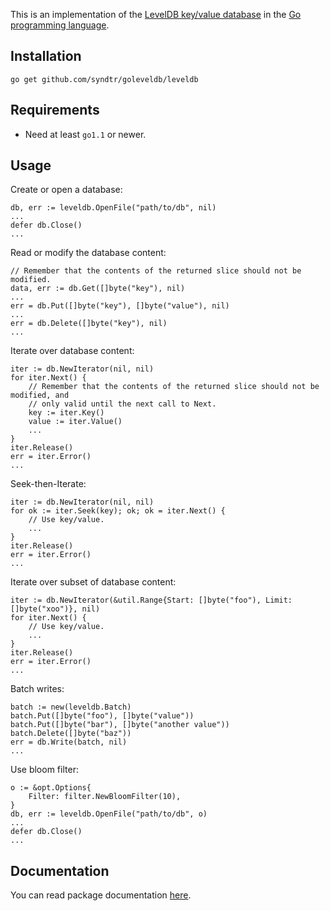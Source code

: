 This is an implementation of the [LevelDB key/value database](http:code.google.com/p/leveldb) in the [Go programming language](http:golang.org).

Installation
-----------

	go get github.com/syndtr/goleveldb/leveldb

Requirements
-----------

* Need at least `go1.1` or newer.

Usage
-----------

Create or open a database:

	db, err := leveldb.OpenFile("path/to/db", nil)
	...
	defer db.Close()
	...

Read or modify the database content:

	// Remember that the contents of the returned slice should not be modified.
	data, err := db.Get([]byte("key"), nil)
	...
	err = db.Put([]byte("key"), []byte("value"), nil)
	...
	err = db.Delete([]byte("key"), nil)
	...

Iterate over database content:

	iter := db.NewIterator(nil, nil)
	for iter.Next() {
		// Remember that the contents of the returned slice should not be modified, and
		// only valid until the next call to Next.
		key := iter.Key()
		value := iter.Value()
		...
	}
	iter.Release()
	err = iter.Error()
	...

Seek-then-Iterate:

	iter := db.NewIterator(nil, nil)
	for ok := iter.Seek(key); ok; ok = iter.Next() {
		// Use key/value.
		...
	}
	iter.Release()
	err = iter.Error()
	...

Iterate over subset of database content:

	iter := db.NewIterator(&util.Range{Start: []byte("foo"), Limit: []byte("xoo")}, nil)
	for iter.Next() {
		// Use key/value.
		...
	}
	iter.Release()
	err = iter.Error()
	...

Batch writes:

	batch := new(leveldb.Batch)
	batch.Put([]byte("foo"), []byte("value"))
	batch.Put([]byte("bar"), []byte("another value"))
	batch.Delete([]byte("baz"))
	err = db.Write(batch, nil)
	...

Use bloom filter:

	o := &opt.Options{
		Filter: filter.NewBloomFilter(10),
	}
	db, err := leveldb.OpenFile("path/to/db", o)
	...
	defer db.Close()
	...

Documentation
-----------

You can read package documentation [here](http:godoc.org/github.com/syndtr/goleveldb).

